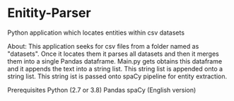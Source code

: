 # Enitity-Parser
Python application which locates entities within csv datasets

About: This application seeks for csv files from a folder named as "datasets". Once it locates them it parses all datasets and then it merges them into a single Pandas dataframe. Main.py gets obtains this dataframe and it appends the text into a string list. This string list is appended onto a string list. This string ist is passed onto spaCy pipeline for entity extraction.

Prerequisites
Python (2.7 or 3.8) 
Pandas
spaCy (English version)
